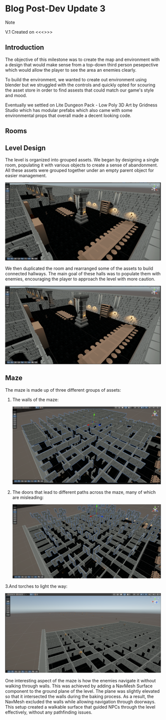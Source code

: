 # Blog Post-Dev Update 3
> [!NOTE]
> V.1 Created on <<<>>>

## Introduction
The objective of this milestone was to create the map and environment with a design that would make sense from a top-down third person pesepective which would allow the player to see the area an enemies clearly.

To build the environment, we wanted to create out environment using blender but we struggled with the controls and quickly opted for scouring the asset store in order to find assests that could match our game's style and mood.

Eventually we settled on Lite Dungeon Pack - Low Poly 3D Art by Gridness Studio which has modular prefabs which also came with some environmental props that overall made a decent looking code.

## Rooms

## Level Design

The level is organized into grouped assets. We began by designing a single room, populating it with various objects to create a sense of abandonment. All these assets were grouped together under an empty parent object for easier management.

![alt text](Halls.png)

We then duplicated the room and rearranged some of the assets to build connected hallways. The main goal of these halls was to populate them with enemies, encouraging the player to approach the level with more caution.

![alt text](Halls.png)

## Maze

The maze is made up of three different groups of assets:

1. The walls of the maze:

   ![alt text](MazeWalls.png)
   
2. The doors that lead to different paths across the maze, many of which are misleading:

   ![alt text](MazeDoors.png)

3.And torches to light the way:

![alt text](Tourches.png)


One interesting aspect of the maze is how the enemies navigate it without walking through walls. This was achieved by adding a NavMesh Surface component to the ground plane of the level. The plane was slightly elevated so that it intersected the walls during the baking process. As a result, the NavMesh excluded the walls while allowing navigation through doorways. This setup created a walkable surface that guided NPCs through the level effectively, without any pathfinding issues.


